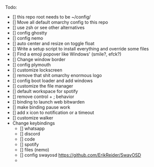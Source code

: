 Todo:
- [] this repo root needs to be ~/config/
- [] Move all default omarchy config to this repo
- [] use zsh or see other alternatives
- [] config ghostty
- [] config nemo
- [] auto center and resize on toggle float
- [] Write a setup script to install everything and override some files
- [] Find a emoji popover like Windows' (smile?, efck?)
- [] Change window border
- [] config plymouth
- [] customize lockscreen
- [] remove that shit omarchy enormous logo
- [] config boot loader and add windows
- [] customize the file manager
- [] default workspace for spotify
- [] remove control + ; behavior
- [] binding to launch web bitwarden
- [] make binding pause work
- [] add x icon to notification or a timeout
- [] customize walker
- Change keybindings
    - [] whatsapp
    - [] discord
    - [] code
    - [] spotify
    - [] files (nemo)
  - [] config swayosd https://github.com/ErikReider/SwayOSD
  - 